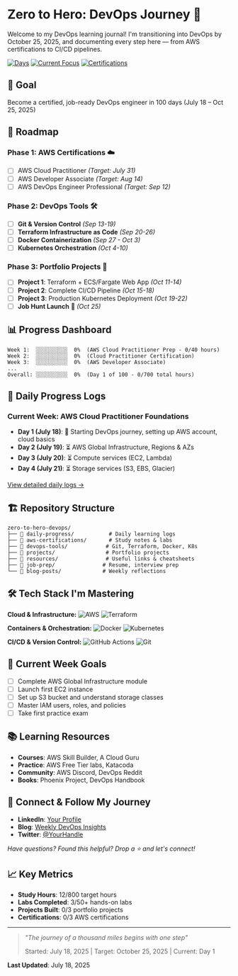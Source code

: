 # Zero to Hero: DevOps Journey 🚀

Welcome to my DevOps learning journal! I'm transitioning into DevOps by October 25, 2025, and documenting every step here — from AWS certifications to CI/CD pipelines.

[![Days](https://img.shields.io/badge/Days%20Into%20Journey-1%2F100-blue)](https://github.com/yourusername/zero-to-hero-devops)
[![Current Focus](https://img.shields.io/badge/Current%20Focus-AWS%20Cloud%20Practitioner-green)](https://github.com/yourusername/zero-to-hero-devops)
[![Certifications](https://img.shields.io/badge/AWS%20Certifications-0%2F3-red)](https://github.com/yourusername/zero-to-hero-devops)

## 🎯 Goal
Become a certified, job-ready DevOps engineer in 100 days (July 18 – Oct 25, 2025)

## 📅 Roadmap

### Phase 1: AWS Certifications ☁️
- [ ] AWS Cloud Practitioner *(Target: July 31)*
- [ ] AWS Developer Associate *(Target: Aug 14)*
- [ ] AWS DevOps Engineer Professional *(Target: Sep 12)*

### Phase 2: DevOps Tools 🛠️
- [ ] **Git & Version Control** *(Sep 13-19)*
- [ ] **Terraform Infrastructure as Code** *(Sep 20-26)*  
- [ ] **Docker Containerization** *(Sep 27 - Oct 3)*
- [ ] **Kubernetes Orchestration** *(Oct 4-10)*

### Phase 3: Portfolio Projects 💼
- [ ] **Project 1**: Terraform + ECS/Fargate Web App *(Oct 11-14)*
- [ ] **Project 2**: Complete CI/CD Pipeline *(Oct 15-18)*
- [ ] **Project 3**: Production Kubernetes Deployment *(Oct 19-22)*
- [ ] **Job Hunt Launch** 🚀 *(Oct 25)*

## 📊 Progress Dashboard

```
Week 1:  ░░░░░░░░░░  0%  (AWS Cloud Practitioner Prep - 0/40 hours)
Week 2:  ░░░░░░░░░░  0%  (Cloud Practitioner Certification)
Week 3:  ░░░░░░░░░░  0%  (AWS Developer Associate)
...
Overall: ░░░░░░░░░░  0%  (Day 1 of 100 - 0/700 total hours)
```

## 📘 Daily Progress Logs

### Current Week: AWS Cloud Practitioner Foundations
- **Day 1 (July 18)**: 🔄 Starting DevOps journey, setting up AWS account, cloud basics
- **Day 2 (July 19)**: ⏳ AWS Global Infrastructure, Regions & AZs  
- **Day 3 (July 20)**: ⏳ Compute services (EC2, Lambda)
- **Day 4 (July 21)**: ⏳ Storage services (S3, EBS, Glacier)

[View detailed daily logs →](daily-progress/)

## 🏗️ Repository Structure

```
zero-to-hero-devops/
├── 📁 daily-progress/           # Daily learning logs
├── 📁 aws-certifications/       # Study notes & labs
├── 📁 devops-tools/            # Git, Terraform, Docker, K8s
├── 📁 projects/                # Portfolio projects
├── 📁 resources/               # Useful links & cheatsheets
├── 📁 job-prep/               # Resume, interview prep
└── 📁 blog-posts/             # Weekly reflections
```

## 🛠️ Tech Stack I'm Mastering

**Cloud & Infrastructure:**
![AWS](https://img.shields.io/badge/AWS-232F3E?style=flat&logo=amazon-aws&logoColor=white)
![Terraform](https://img.shields.io/badge/Terraform-623CE4?style=flat&logo=terraform&logoColor=white)

**Containers & Orchestration:**
![Docker](https://img.shields.io/badge/Docker-2496ED?style=flat&logo=docker&logoColor=white)
![Kubernetes](https://img.shields.io/badge/Kubernetes-326CE5?style=flat&logo=kubernetes&logoColor=white)

**CI/CD & Version Control:**
![GitHub Actions](https://img.shields.io/badge/GitHub_Actions-2088FF?style=flat&logo=github-actions&logoColor=white)
![Git](https://img.shields.io/badge/Git-F05032?style=flat&logo=git&logoColor=white)

## 🎯 Current Week Goals
- [ ] Complete AWS Global Infrastructure module
- [ ] Launch first EC2 instance
- [ ] Set up S3 bucket and understand storage classes  
- [ ] Master IAM users, roles, and policies
- [ ] Take first practice exam

## 📚 Learning Resources
- **Courses**: AWS Skill Builder, A Cloud Guru
- **Practice**: AWS Free Tier labs, Katacoda
- **Community**: AWS Discord, DevOps Reddit
- **Books**: Phoenix Project, DevOps Handbook

## 🤝 Connect & Follow My Journey

- **LinkedIn**: [Your Profile](https://linkedin.com/in/yourprofile) 
- **Blog**: [Weekly DevOps Insights](https://yourblog.com)
- **Twitter**: [@YourHandle](https://twitter.com/yourhandle)

*Have questions? Found this helpful? Drop a ⭐ and let's connect!*

## 📈 Key Metrics
- **Study Hours**: 12/800 target hours
- **Labs Completed**: 3/50+ hands-on labs  
- **Projects Built**: 0/3 portfolio projects
- **Certifications**: 0/3 AWS certifications

---

> *"The journey of a thousand miles begins with one step"* 
> 
> Started: July 18, 2025 | Target: October 25, 2025 | Current: Day 1

**Last Updated**: July 18, 2025